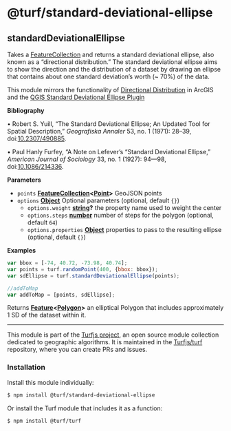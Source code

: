 # @turf/standard-deviational-ellipse

<!-- Generated by documentation.js. Update this documentation by updating the source code. -->

## standardDeviationalEllipse

Takes a [FeatureCollection][1] and returns a standard deviational ellipse,
also known as a “directional distribution.” The standard deviational ellipse
aims to show the direction and the distribution of a dataset by drawing
an ellipse that contains about one standard deviation’s worth (~ 70%) of the
data.

This module mirrors the functionality of [Directional Distribution][2]
in ArcGIS and the [QGIS Standard Deviational Ellipse Plugin][3]

**Bibliography**

• Robert S. Yuill, “The Standard Deviational Ellipse; An Updated Tool for
Spatial Description,” _Geografiska Annaler_ 53, no. 1 (1971): 28–39,
doi:[10.2307/490885][4].

• Paul Hanly Furfey, “A Note on Lefever’s “Standard Deviational Ellipse,”
_American Journal of Sociology_ 33, no. 1 (1927): 94—98,
doi:[10.1086/214336][5].

**Parameters**

-   `points` **[FeatureCollection][6]&lt;[Point][7]>** GeoJSON points
-   `options` **[Object][8]** Optional parameters (optional, default `{}`)
    -   `options.weight` **[string][9]?** the property name used to weight the center
    -   `options.steps` **[number][10]** number of steps for the polygon (optional, default `64`)
    -   `options.properties` **[Object][8]** properties to pass to the resulting ellipse (optional, default `{}`)

**Examples**

```javascript
var bbox = [-74, 40.72, -73.98, 40.74];
var points = turf.randomPoint(400, {bbox: bbox});
var sdEllipse = turf.standardDeviationalEllipse(points);

//addToMap
var addToMap = [points, sdEllipse];
```

Returns **[Feature][11]&lt;[Polygon][12]>** an elliptical Polygon that includes approximately 1 SD of the dataset within it.

[1]: https://tools.ietf.org/html/rfc7946#section-3.3

[2]: http://desktop.arcgis.com/en/arcmap/10.3/tools/spatial-statistics-toolbox/directional-distribution.htm

[3]: http://arken.nmbu.no/~havatv/gis/qgisplugins/SDEllipse/

[4]: https://doi.org/10.2307/490885

[5]: https://doi.org/10.1086/214336

[6]: https://tools.ietf.org/html/rfc7946#section-3.3

[7]: https://tools.ietf.org/html/rfc7946#section-3.1.2

[8]: https://developer.mozilla.org/docs/Web/JavaScript/Reference/Global_Objects/Object

[9]: https://developer.mozilla.org/docs/Web/JavaScript/Reference/Global_Objects/String

[10]: https://developer.mozilla.org/docs/Web/JavaScript/Reference/Global_Objects/Number

[11]: https://tools.ietf.org/html/rfc7946#section-3.2

[12]: https://tools.ietf.org/html/rfc7946#section-3.1.6

<!-- This file is automatically generated. Please don't edit it directly:
if you find an error, edit the source file (likely index.js), and re-run
./scripts/generate-readmes in the turf project. -->

---

This module is part of the [Turfjs project](http://turfjs.org/), an open source
module collection dedicated to geographic algorithms. It is maintained in the
[Turfjs/turf](https://github.com/Turfjs/turf) repository, where you can create
PRs and issues.

### Installation

Install this module individually:

```sh
$ npm install @turf/standard-deviational-ellipse
```

Or install the Turf module that includes it as a function:

```sh
$ npm install @turf/turf
```
